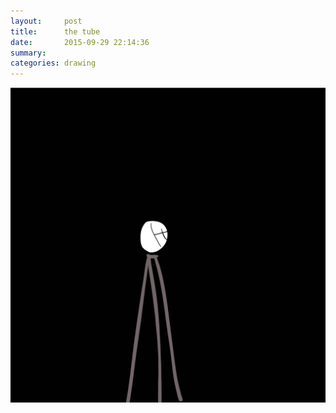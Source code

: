 ```yaml
---
layout:     post
title:      the tube
date:       2015-09-29 22:14:36
summary:    
categories: drawing
---
```

![the tube](/images/_diary/the-tube.png "mysterious")
